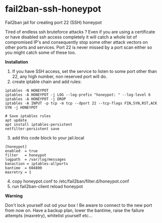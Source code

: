 # fail2ban-ssh-honeypot
Fail2ban jail for creating port 22 (SSH) honeypot

Tired of endless ssh bruteforce attacks ? Even if you are using a certificate or have disabled ssh access completely it will catch a whole lot of compromised IP's and consequently stop some other attack vectors on other ports and services. Port 22 is never missed by a port scan either so you might catch some of these too.

**Installation**

1) If you have SSH access, set the service to listen to some port other than 22, any high number, non reserved port will do.
2) create iptable chain and add rules:

```
iptables -N HONEYPOT
iptables -A HONEYPOT -j LOG --log-prefix "honeypot: " --log-level 6
iptables -A HONEYPOT -j DROP
iptables -A INPUT -p tcp -m tcp --dport 22 --tcp-flags FIN,SYN,RST,ACK SYN -j HONEYPOT

# Save iptables rules
apt update
apt install iptables-persistent
netfilter-persistent save
```
3) add this code block to your jail.local
```
[honeypot]
enabled  = true
filter   = honeypot
logpath  = /var/log/messages
banaction = iptables-allports
bantime  = 604800
maxretry = 1
```
4) copy honeypot.conf to /etc/fail2ban/filter.d/honeypot.conf
5) run fail2ban-client reload honeypot

**Warning**

Don't lock yourself out od your box ! Be aware to connect to the new port from now on. Have a backup plan, lower the bantime, raise the failure attempts (maxretry), whitelist yourself etc...
